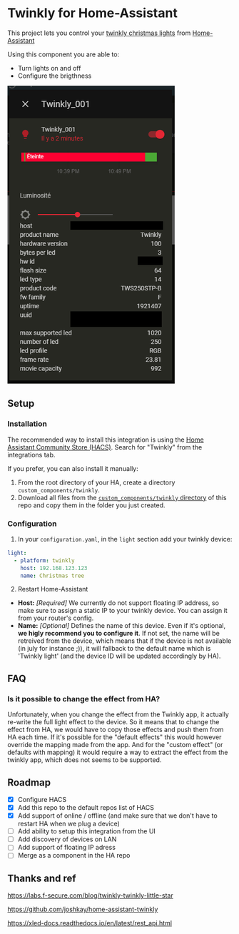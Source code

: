 # Twinkly for Home-Assistant

This project lets you control your [twinkly christmas lights](https://twinkly.com/) 
from [Home-Assistant](https://www.home-assistant.io/)

Using this component you are able to:
- Turn lights on and off 
- Configure the brigthness

![integration example](./assets/integration.png "Integration example")

## Setup
### Installation

The recommended way to install this integration is using the [Home Assistant Community Store (HACS)](https://hacs.xyz/). Search for "Twinkly" from the integrations tab.

If you prefer, you can also install it manually:
1. From the root directory of your HA, create a directory `custom_components/twinkly`.
1. Download all files from the [`custom_components/twinkly` directory](./custom_components/twinkly) of this repo and copy them in the folder you just created.


### Configuration
1. In your `configuration.yaml`, in the `light` section add your twinkly device:
```yaml
light:
  - platform: twinkly
    host: 192.168.123.123
    name: Christmas tree 
```
2. Restart Home-Assistant

- **Host:** _[Required]_ We currently do not support floating IP address, so make sure to assign a static IP to your twinkly device.
  You can assign it from your router's config.
- **Name:** _[Optional]_ Defines the name of this device. Even if it's optional, **we higly recommend you to configure it**. 
  If not set, the name will be retreived from the device, which means that if the device is not available (in july for instance ;)), 
  it will fallback to the default name which is 'Twinkly light' (and the device ID will be updated accordingly by HA).

## FAQ
### Is it possible to change the effect from HA?
Unfortunately, when you change the effect from the Twinkly app, it actually re-write the full light effect to the device.
So it means that to change the effect from HA, we would have to copy those effects and push them from HA each time. 
If it's possible for the "default effects" this would however override the mapping made from the app.
And for the "custom effect" (or defaults with mapping) it would require a way to extract the effect from the twinkly app,
which does not seems to be supported.

## Roadmap
- [x] Configure HACS
- [x] Add this repo to the default repos list of HACS
- [x] Add support of online / offline (and make sure that we don't have to restart HA when we plug a device)
- [ ] Add ability to setup this integration from the UI
- [ ] Add discovery of devices on LAN
- [ ] Add support of floating IP adress
- [ ] Merge as a component in the HA repo

## Thanks and ref
https://labs.f-secure.com/blog/twinkly-twinkly-little-star

https://github.com/joshkay/home-assistant-twinkly

https://xled-docs.readthedocs.io/en/latest/rest_api.html
